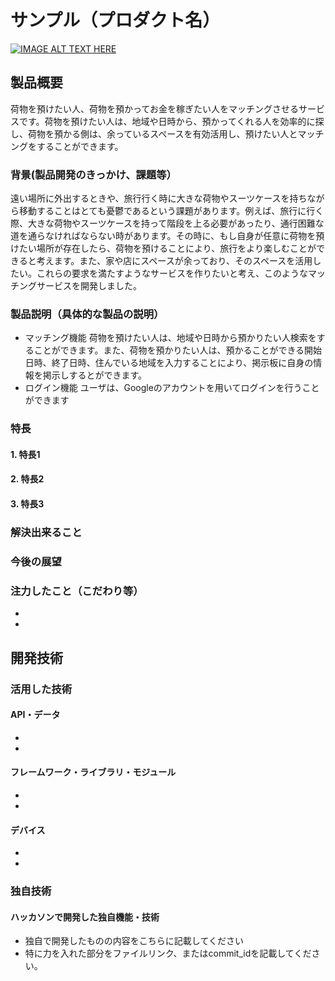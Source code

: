 # サンプル（プロダクト名）

[![IMAGE ALT TEXT HERE](https://jphacks.com/wp-content/uploads/2024/07/JPHACKS2024_ogp.jpg)](https://www.youtube.com/watch?v=DZXUkEj-CSI)

## 製品概要
荷物を預けたい人、荷物を預かってお金を稼ぎたい人をマッチングさせるサービスです。荷物を預けたい人は、地域や日時から、預かってくれる人を効率的に探し、荷物を預かる側は、余っているスペースを有効活用し、預けたい人とマッチングをすることができます。
### 背景(製品開発のきっかけ、課題等）
遠い場所に外出するときや、旅行行く時に大きな荷物やスーツケースを持ちながら移動することはとても憂鬱であるという課題があります。例えば、旅行に行く際、大きな荷物やスーツケースを持って階段を上る必要があったり、通行困難な道を通らなければならない時があります。その時に、もし自身が任意に荷物を預けたい場所が存在したら、荷物を預けることにより、旅行をより楽しむことができると考えます。また、家や店にスペースが余っており、そのスペースを活用したい。これらの要求を満たすようなサービスを作りたいと考え、このようなマッチングサービスを開発しました。
### 製品説明（具体的な製品の説明）
- マッチング機能
  荷物を預けたい人は、地域や日時から預かりたい人検索をすることができます。また、荷物を預かりたい人は、預かることができる開始日時、終了日時、住んでいる地域を入力することにより、掲示板に自身の情報を掲示しするとができます。
- ログイン機能
  ユーザは、Googleのアカウントを用いてログインを行うことができます

### 特長
#### 1. 特長1
#### 2. 特長2
#### 3. 特長3

### 解決出来ること
### 今後の展望
### 注力したこと（こだわり等）
* 
* 

## 開発技術
### 活用した技術
#### API・データ
* 
* 

#### フレームワーク・ライブラリ・モジュール
* 
* 

#### デバイス
* 
* 

### 独自技術
#### ハッカソンで開発した独自機能・技術
* 独自で開発したものの内容をこちらに記載してください
* 特に力を入れた部分をファイルリンク、またはcommit_idを記載してください。

